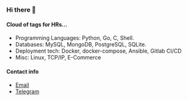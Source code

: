 ### Hi there 👋

#### Cloud of tags for HRs...

* Programming Languages: Python, Go, C, Shell.
* Databases: MySQL, MongoDB, PostgreSQL, SQLite.
* Deployment tech: Docker, docker-compose, Ansible, Gitlab CI/CD
* Misc: Linux, TCP/IP, E-Commerce

#### Contact info

* [Email](mailto:cdayz@yandex.ru)
* [Telegram](https://t.me/cdayz)
